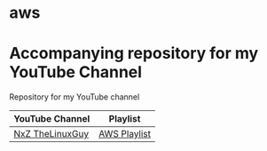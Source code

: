 # aws
Accompanying repository for my YouTube Channel
=======
Repository for my YouTube channel

|YouTube Channel|Playlist|
|-|-|
|[NxZ TheLinuxGuy](https://www.youtube.com/channel/UCn4wTp7ciuGnrHRvCMkHzzA)|[AWS Playlist](https://www.youtube.com/playlist?list=PLPkeNe4qq5oLBpXVR5iSR-0AV-qF3Q-Gk)|
